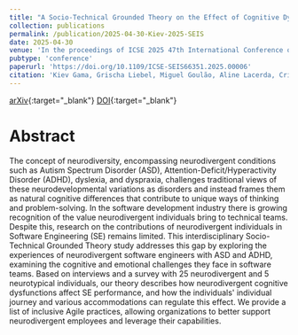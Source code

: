 ```yaml
---
title: "A Socio-Technical Grounded Theory on the Effect of Cognitive Dysfunctions in the Performance of Software Developers with ADHD and Autism"
collection: publications
permalink: /publication/2025-04-30-Kiev-2025-SEIS
date: 2025-04-30
venue: 'In the proceedings of ICSE 2025 47th International Conference on Software Engineering'
pubtype: 'conference'
paperurl: 'https://doi.org/10.1109/ICSE-SEIS66351.2025.00006'
citation: 'Kiev Gama, Grischa Liebel, Miguel Goulão, Aline Lacerda, Cristiana Lacerda, &quot;A Socio-Technical Grounded Theory on the Effect of Cognitive Dysfunctions in the Performance of Software Developers with ADHD and Autism.&quot; 2025 IEEE/ACM 47th International Conference on Software Engineering: Software Engineering in Society (ICSE-SEIS), Ottawa, ON, Canada, 2025, pp. 1-12.'
---
```

[arXiv](https://arxiv.org/pdf/2411.13950){:target="_blank"} [DOI](https://doi.org/10.1109/ICSE-SEIS66351.2025.00006){:target="_blank"}

# Abstract
The concept of neurodiversity, encompassing neurodivergent conditions such as Autism Spectrum Disorder (ASD), Attention-Deficit/Hyperactivity Disorder (ADHD), dyslexia, and dyspraxia, challenges traditional views of these neurodevelopmental variations as disorders and instead frames them as natural cognitive differences that contribute to unique ways of thinking and problem-solving. In the software development industry there is growing recognition of the value neurodivergent individuals bring to technical teams. Despite this, research on the contributions of neurodivergent individuals in Software Engineering (SE) remains limited. This interdisciplinary Socio-Technical Grounded Theory study addresses this gap by exploring the experiences of neurodivergent software engineers with ASD and ADHD, examining the cognitive and emotional challenges they face in software teams. Based on interviews and a survey with 25 neurodivergent and 5 neurotypical individuals, our theory describes how neurodivergent cognitive dysfunctions affect SE performance, and how the individuals' individual journey and various accommodations can regulate this effect. We provide a list of inclusive Agile practices, allowing organizations to better support neurodivergent employees and  leverage their capabilities.
